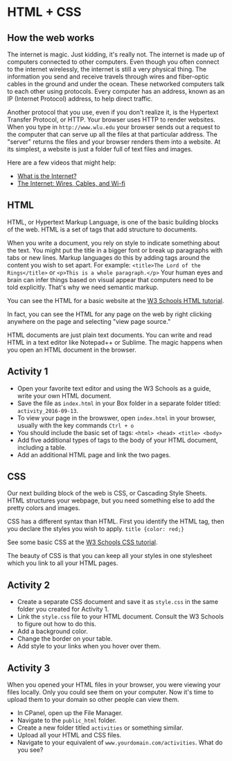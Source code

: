 # HTML + CSS

## How the web works
The internet is magic. Just kidding, it's really not. The internet is made up of computers connected to other computers. Even though you often connect to the internet wirelessly, the internet is still a very physical thing. The information you send and receive travels through wires and fiber-optic cables in the ground and under the ocean. These networked computers talk to each other using protocols. Every computer has an address, known as an IP (Internet Protocol) address, to help direct traffic. 

Another protocol that you use, even if you don't realize it, is the Hypertext Transfer Protocol, or HTTP. Your browser uses HTTP to render websites. When you type in ```http://www.wlu.edu``` your browser sends out a request to the computer that can serve up all the files at that particular address. The "server" returns the files and your browser renders them into a website. At its simplest, a website is just a folder full of text files and images. 

Here are a few videos that might help:
* [What is the Internet? ](https://www.youtube.com/watch?v=Dxcc6ycZ73M)
* [The Internet: Wires, Cables, and Wi-fi](https://www.youtube.com/watch?v=ZhEf7e4kopM)

## HTML
HTML, or Hypertext Markup Language, is one of the basic building blocks of the web. HTML is a set of tags that add structure to documents. 

When you write a document, you rely on style to indicate something about the text. You might put the title in a bigger font or break up paragraphs with tabs or new lines. Markup languages do this by adding tags around the content you wish to set apart. For example: ```<title>The Lord of the Rings</title>``` or ```<p>This is a whole paragraph.</p>``` Your human eyes and brain can infer things based on visual appear that computers need to be told explicitly. That's why we need semantic markup.

You can see the HTML for a basic website at the [W3 Schools HTML tutorial](http://www.w3schools.com/html/). 

In fact, you can see the HTML for any page on the web by right clicking anywhere on the page and selecting "view page source."

HTML documents are just plain text documents. You can write and read HTML in a text editor like Notepad++ or Sublime. The magic happens when you open an HTML document in the browser. 

## Activity 1

* Open your favorite text editor and using the W3 Schools as a guide, write your own HTML document.
* Save the file as ```index.html``` in your Box folder in a separate folder titled: ```activity_2016-09-13```.
*  To view your page in the browswer, open ```index.html``` in your browser, usually with the key commands ```Ctrl + o```
* You should include the basic set of tags: ```<html> <head> <title> <body>```
* Add five additional types of tags to the body of your HTML document, including a table.
* Add an additional HTML page and link the two pages.


## CSS 
Our next building block of the web is CSS, or Cascading Style Sheets. HTML structures your webpage, but you need something else to add the pretty colors and images. 

CSS has a different syntax than HTML. First you identify the HTML tag, then you declare the styles you wish to apply. ```title {color: red;}```

See some basic CSS at the [W3 Schools CSS tutorial](http://www.w3schools.com/css/default.asp). 

The beauty of CSS is that you can keep all your styles in one stylesheet which you link to all your HTML pages. 

## Activity 2

* Create a separate CSS document and save it as ```style.css``` in the same folder you created for Activity 1. 
* Link the ```style.css``` file to your HTML document. Consult the W3 Schools to figure out how to do this.
* Add a background color.
* Change the border on your table. 
* Add style to your links when you hover over them. 

## Activity 3
When you opened your HTML files in your browser, you were viewing your files locally. Only you could see them on your computer. Now it's time to upload them to your domain so other people can view them. 

* In CPanel, open up the File Manager.
* Navigate to the ```public_html``` folder. 
* Create a new folder titled ```activities``` or something similar. 
* Upload all your HTML and CSS files. 
* Navigate to your equivalent of ```www.yourdomain.com/activities```. What do you see?  

